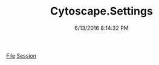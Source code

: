 ﻿---
title: Cytoscape.Settings
date: 6/13/2016 8:14:32 PM
---

[File](T-Cytoscape.Settings.File.html)
[Session](T-Cytoscape.Settings.Session.html)
